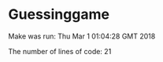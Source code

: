 # Guessinggame

Make was run: 
Thu Mar  1 01:04:28 GMT 2018

The number of lines of code: 
      21
